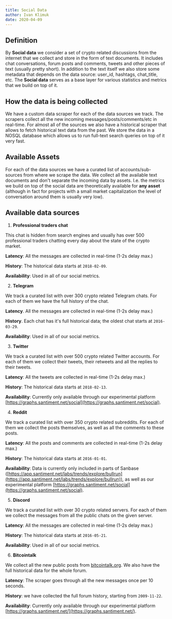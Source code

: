 ```yaml
---
title: Social Data
author: Ivan Klimuk
date: 2020-04-09
---
```


## Definition

By **Social data** we consider a set of crypto related discussions from the
internet that we collect and store in the form of text documents. It includes
chat conversations, forum posts and comments, tweets and other pieces of text
(usually pretty short). In addition to the text itself we also store some
metadata that depends on the data source: user_id, hashtags, chat_title, etc.
The **Social data** serves as a base layer for various statistics and metrics
that we build on top of it.

## How the data is being collected

We have a custom data scraper for each of the data sources we track. The
scrapers collect all the new incoming messages/posts/comments/etc in real-time.
For almost all of the sources we also have a historical scraper that allows to
fetch historical text data from the past. We store the data in a NOSQL database
which allows us to run full-text search queries on top of it very fast.

## Available Assets

For each of the data sources we have a curated list of accounts/sub-sources from
where we scrape the data. We collect all the available text documents and don't
separate the incoming data by assets. I.e. the metrics we build on top of the
social data are theoretically available for **any asset** (although in fact for
projects with a small market capitalization the level of conversation around
them is usually very low).

## Available data sources

1. **Professional traders chat**

This chat is hidden from search engines and usually has over 500 professional
traders chatting every day about the state of the crypto market.

**Latency**: All the messages are collected in real-time (1-2s delay max.)

**History**: The historical data starts at `2018-02-09`.

**Availability**: Used in all of our social metrics.

2. **Telegram**

We track a curated list with over 300 crypto related Telegram chats. For each
of them we have the full history of the chat.

**Latency**. All the messages are collected in real-time (1-2s delay max.)

**History**. Each chat has it's full historical data; the oldest chat starts
at `2016-03-29`.

**Availability**: Used in all of our social metrics.

3. **Twitter**

We track a curated list with over 500 crypto related Twitter accounts. For
each of them we collect their tweets, their retweets and all the replies to
their tweets.

**Latency**: All the tweets are collected in real-time (1-2s delay max.)

**History**: The historical data starts at `2018-02-13`.

**Availability**: Currently only available through our experimental platform
[https://graphs.santiment.net/social](https://graphs.santiment.net/social).

4. **Reddit**

We track a curated list with over 350 crypto related subreddits. For each of
them we collect the posts themselves, as well as all the comments to these
posts.

**Latency**: All the posts and comments are collected in real-time (1-2s delay
max.)

**History**: The historical data starts at `2016-01-01`.

**Availability**: Data is currently only included in parts of Sanbase
([https://app.santiment.net/labs/trends/explore/bullrun](https://app.santiment.net/labs/trends/explore/bullrun)), as well as our experimental platform
[https://graphs.santiment.net/social](https://graphs.santiment.net/social).

5. **Discord**

We track a curated list with over 30 crypto related servers. For each of them
we collect the messages from all the public chats on the given server.

**Latency**: All the messages are collected in real-time (1-2s delay max.)

**History**: The historical data starts at `2016-05-21`.

**Availability**: Used in all of our social metrics.

6. **Bitcointalk**

We collect all the new public posts from
[bitcointalk.org](https://bitcointalk.org). We also have the full historical
data for the whole forum.

**Latency**: The scraper goes through all the new messages once per 10
seconds.

**History**: we have collected the full forum history, starting from
`2009-11-22`.

**Availability**: Currently only available through our experimental platform
[https://graphs.santiment.net/](https://graphs.santiment.net/).
